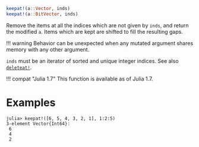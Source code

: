 ```julia
keepat!(a::Vector, inds)
keepat!(a::BitVector, inds)
```

Remove the items at all the indices which are not given by `inds`, and return the modified `a`. Items which are kept are shifted to fill the resulting gaps.

!!! warning
    Behavior can be unexpected when any mutated argument shares memory with any other argument.


`inds` must be an iterator of sorted and unique integer indices. See also [`deleteat!`](@ref).

!!! compat "Julia 1.7"
    This function is available as of Julia 1.7.


# Examples

```jldoctest
julia> keepat!([6, 5, 4, 3, 2, 1], 1:2:5)
3-element Vector{Int64}:
 6
 4
 2
```
